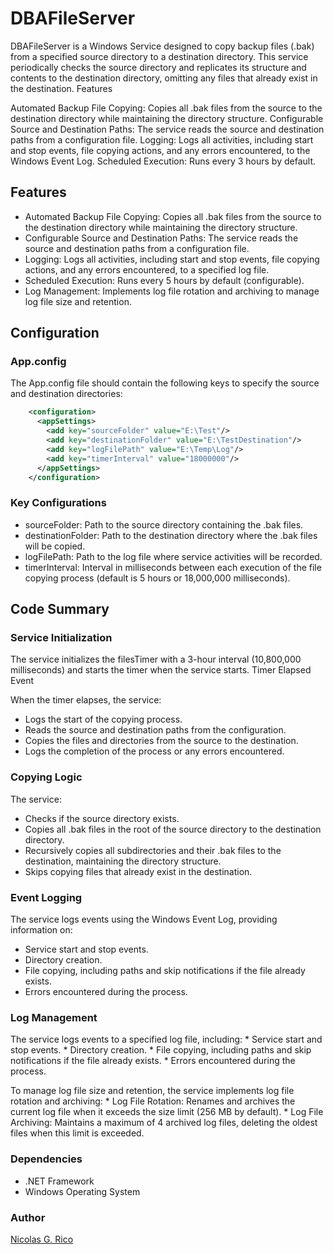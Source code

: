 # DBAFileServer

DBAFileServer is a Windows Service designed to copy backup files (.bak) from a specified source directory to a destination directory. This service periodically checks the source directory and replicates its structure and contents to the destination directory, omitting any files that already exist in the destination.
Features

Automated Backup File Copying: Copies all .bak files from the source to the destination directory while maintaining the directory structure.
Configurable Source and Destination Paths: The service reads the source and destination paths from a configuration file.
Logging: Logs all activities, including start and stop events, file copying actions, and any errors encountered, to the Windows Event Log.
Scheduled Execution: Runs every 3 hours by default.

## Features

  * Automated Backup File Copying: Copies all .bak files from the source to the destination directory while maintaining the directory structure.
  * Configurable Source and Destination Paths: The service reads the source and destination paths from a configuration file.
  * Logging: Logs all activities, including start and stop events, file copying actions, and any errors encountered, to a specified log file.
  * Scheduled Execution: Runs every 5 hours by default (configurable).
  * Log Management: Implements log file rotation and archiving to manage log file size and retention.

## Configuration
### App.config

The App.config file should contain the following keys to specify the source and destination directories:
```xml
    <configuration>
      <appSettings>
        <add key="sourceFolder" value="E:\Test"/>
        <add key="destinationFolder" value="E:\TestDestination"/>
        <add key="logFilePath" value="E:\Temp\Log"/>
        <add key="timerInterval" value="18000000"/>
      </appSettings>
    </configuration>    
```
### Key Configurations

* sourceFolder: Path to the source directory containing the .bak files.
* destinationFolder: Path to the destination directory where the .bak files will be copied.
* logFilePath: Path to the log file where service activities will be recorded.
* timerInterval: Interval in milliseconds between each execution of the file copying process (default is 5 hours or 18,000,000 milliseconds).


## Code Summary
### Service Initialization

The service initializes the filesTimer with a 3-hour interval (10,800,000 milliseconds) and starts the timer when the service starts.
Timer Elapsed Event

When the timer elapses, the service:

  * Logs the start of the copying process.
  * Reads the source and destination paths from the configuration.
  * Copies the files and directories from the source to the destination.
  * Logs the completion of the process or any errors encountered.

### Copying Logic

The service:

  * Checks if the source directory exists.
  * Copies all .bak files in the root of the source directory to the destination directory.
  * Recursively copies all subdirectories and their .bak files to the destination, maintaining the directory structure.
  * Skips copying files that already exist in the destination.

### Event Logging

The service logs events using the Windows Event Log, providing information on:

  * Service start and stop events.
  * Directory creation.
  * File copying, including paths and skip notifications if the file already exists.
  * Errors encountered during the process.

### Log Management

The service logs events to a specified log file, including:
    * Service start and stop events.
    * Directory creation.
    * File copying, including paths and skip notifications if the file already exists.
    * Errors encountered during the process.

To manage log file size and retention, the service implements log file rotation and archiving:
    * Log File Rotation: Renames and archives the current log file when it exceeds the size limit (256 MB by default).
    * Log File Archiving: Maintains a maximum of 4 archived log files, deleting the oldest files when this limit is exceeded.

### Dependencies

  * .NET Framework
  * Windows Operating System

### Author

[Nicolas G. Rico](nicolasgr2000@gmail.com)

